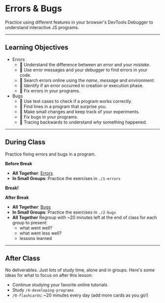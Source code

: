 # Errors & Bugs

Practice using different features in your browser's DevTools Debugger to
understand interactive JS programs.

---

## Learning Objectives

- Errors
  - 🥚 Understand the difference between an _error_ and your _mistake_.
  - 🥚 Use error messages and your debugger to find errors in your code.
  - 🥚 Search errors online using the _name_, _message_ and _environment_.
  - 🐣 Identify if an error occurred in creation or execution phase.
  - 🐣 Fix errors in your programs.
- Bugs
  - 🥚 Use test cases to check if a program works correctly.
  - 🥚 Find lines in a program that surprise you.
  - 🐣 Make small changes and keep track of your experiments.
  - 🐥 Fix bugs in your programs.
  - 🐔 Tracing backwards to understand _why_ something happened.

---

## During Class

Practice fixing errors and bugs in a program.

**Before Break**

- **All Together**: [Errors](./1-errors/README.md?--defaults)
- **In Small Groups**: Practice the exercises in `./1-errors`

**Break!**

**After Break**

- **All Together**: [Bugs](./2-bugs/README.md?--defaults)
- **In Small Groups**: Practice the exercises in `./2-bugs`
- **All Together** Regroup with ~20 minutes left at the end of class for each
  group to present:
  - what went well?
  - what went less well?
  - lessons learned

---

## After Class

No deliverables. Just lots of study time, alone and in groups. Here's some ideas
for what to focus on after this lesson:

- Continue studying your favorite online tutorials
- Study `/4-developing-programs`
- `/0-flashcards`: ~20 minutes every day (add more cards as you go!)
